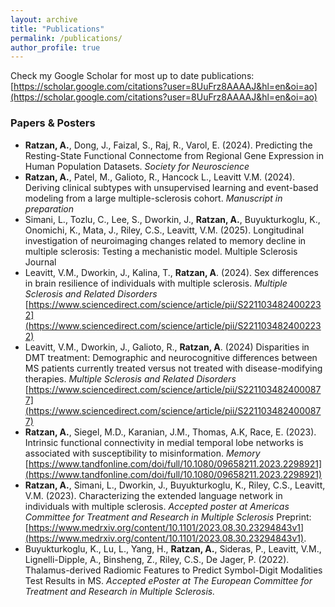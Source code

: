 ```yaml
---
layout: archive
title: "Publications"
permalink: /publications/
author_profile: true
---
```


Check my Google Scholar for most up to date publications: [https://scholar.google.com/citations?user=8UuFrz8AAAAJ&hl=en&oi=ao](https://scholar.google.com/citations?user=8UuFrz8AAAAJ&hl=en&oi=ao)

### Papers & Posters
  * **Ratzan, A.**, Dong, J., Faizal, S., Raj, R., Varol, E. (2024). Predicting the Resting-State Functional Connectome
from Regional Gene Expression in Human Population Datasets. _Society for Neuroscience_
  * **Ratzan, A.**, Patel, M., Galioto, R., Hancock L., Leavitt V.M. (2024). Deriving clinical subtypes with unsupervised learning and event-based modeling from a large multiple-sclerosis cohort. _Manuscript in preparation_
  * Simani, L., Tozlu, C., Lee, S., Dworkin, J., **Ratzan, A.**, Buyukturkoglu, K., Onomichi, K., Mata, J., Riley, C.S., Leavitt,
V.M. (2025). Longitudinal investigation of neuroimaging changes related to memory decline in multiple sclerosis: Testing
a mechanistic model. Multiple Sclerosis Journal
  * Leavitt, V.M., Dworkin, J., Kalina, T., **Ratzan, A**. (2024). Sex differences in brain resilience of individuals with
multiple sclerosis. _Multiple Sclerosis and Related Disorders_
[https://www.sciencedirect.com/science/article/pii/S2211034824002232](https://www.sciencedirect.com/science/article/pii/S2211034824002232)
  * Leavitt, V.M., Dworkin, J., Galioto, R., **Ratzan, A**. (2024) Disparities in DMT treatment: Demographic and
neurocognitive differences between MS patients currently treated versus not treated with disease-modifying
therapies. _Multiple Sclerosis and Related Disorders_
[https://www.sciencedirect.com/science/article/pii/S2211034824000877](https://www.sciencedirect.com/science/article/pii/S2211034824000877)
  * **Ratzan, A.**, Siegel, M.D., Karanian, J.M., Thomas, A.K, Race, E. (2023). Intrinsic functional connectivity in
medial temporal lobe networks is associated with susceptibility to misinformation. _Memory_ [https://www.tandfonline.com/doi/full/10.1080/09658211.2023.2298921](https://www.tandfonline.com/doi/full/10.1080/09658211.2023.2298921)
  * **Ratzan, A.**, Simani, L., Dworkin, J., Buyukturkoglu, K., Riley, C.S., Leavitt, V.M. (2023). Characterizing the
extended language network in individuals with multiple sclerosis. _Accepted poster at Americas Committee for
Treatment and Research in Multiple Sclerosis_ Preprint:
[https://www.medrxiv.org/content/10.1101/2023.08.30.23294843v1](https://www.medrxiv.org/content/10.1101/2023.08.30.23294843v1).
  * Buyukturkoglu, K., Lu, L., Yang, H., **Ratzan, A.**, Sideras, P., Leavitt, V.M., Lignelli-Dipple, A., Binsheng, Z.,
Riley, C.S., De Jager, P. (2022). Thalamus-derived Radiomic Features to Predict Symbol-Digit Modalities Test
Results in MS. _Accepted ePoster at The European Committee for Treatment and Research in Multiple Sclerosis._

<!--
{% if author.googlescholar %}
  You can also find my articles on <u><a href="{{author.googlescholar}}">my Google Scholar profile</a>.</u>
{% endif %}

{% include base_path %}

{% for post in site.publications reversed %}
  {% include archive-single.html %}
{% endfor %}
-->
